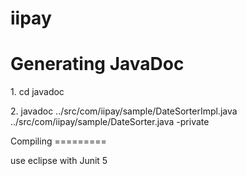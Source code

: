 iipay
=====
Generating JavaDoc
==================
<p>1. cd javadoc</p>
<p>2. javadoc ../src/com/iipay/sample/DateSorterImpl.java  ../src/com/iipay/sample/DateSorter.java -private</p>
Compiling
=========
<p>use eclipse with Junit 5</p>
